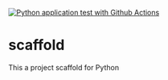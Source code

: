 [![Python application test with Github Actions](https://github.com/LewisKaranja/scaffold/actions/workflows/main.yml/badge.svg)](https://github.com/LewisKaranja/scaffold/actions/workflows/main.yml)

# scaffold
This a project scaffold for Python
